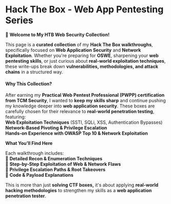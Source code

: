 # Hack The Box - Web App Pentesting Series

👋 **Welcome to My HTB Web Security Collection!**

This page is a **curated collection** of my **Hack The Box walkthroughs**, specifically focused on **Web Application Security** and **Network Exploitation**. Whether you're preparing for **OSWE**, sharpening your **web pentesting skills**, or just curious about **real-world exploitation techniques**, these write-ups break down **vulnerabilities, methodologies, and attack chains** in a structured way.

#### **Why This Collection?**

After earning my **Practical Web Pentest Professional (PWPP) certification from TCM Security**, I wanted to **keep my skills sharp** and continue pushing my knowledge deeper into **web application security**. These boxes are carefully chosen for their relevance to **real-world penetration testing**, featuring:\
**Web Exploitation Techniques** (SSTI, SQLi, XSS, Authentication Bypasses)\
**Network-Based Pivoting & Privilege Escalation**\
**Hands-on Experience with OWASP Top 10 & Network Exploitation**

&#x20;**What You’ll Find Here**

Each walkthrough includes:\
🔹 **Detailed Recon & Enumeration Techniques**\
🔹 **Step-by-Step Exploitation of Web & Network Flaws**\
🔹 **Privilege Escalation Paths & Root Takeovers**\
🔹 **Code & Payload Explanations**

This is more than just **solving CTF boxes,** it's about applying **real-world hacking methodologies** to strengthen my skills as a **web application penetration tester**.
